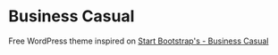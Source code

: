 Business Casual
===============

Free WordPress theme inspired on [Start Bootstrap's - Business Casual](http://startbootstrap.com/template-overviews/business-casual/)
